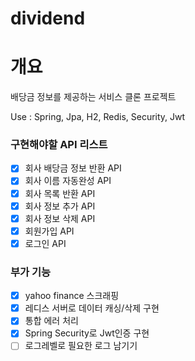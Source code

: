 # dividend

# 개요 
배당금 정보를 제공하는 서비스 클론 프로젝트

Use : Spring, Jpa, H2, Redis, Security, Jwt

### 구현해야할 API 리스트
- [x] 회사 배당금 정보 반환 API
- [x] 회사 이름 자동완성 API
- [x] 회사 목록 반환 API
- [x] 회사 정보 추가 API
- [x] 회사 정보 삭제 API
- [x] 회원가입 API
- [x] 로그인 API

### 부가 기능
- [x]  yahoo finance 스크래핑
- [x]  레디스 서버로 데이터 캐싱/삭제 구현
- [x]  통합 에러 처리
- [x]  Spring Security로 Jwt인증 구현
- [ ]  로그레벨로 필요한 로그 남기기
